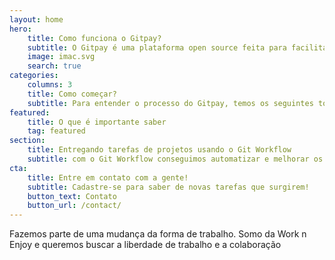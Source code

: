 ```yaml
---
layout: home
hero:
    title: Como funciona o Gitpay?
    subtitle: O Gitpay é uma plataforma open source feita para facilitar o desenvolvimento de projetos de forma eficiente, colaborativa e sob demanda 
    image: imac.svg
    search: true
categories:
    columns: 3
    title: Como começar?
    subtitle: Para entender o processo do Gitpay, temos os seguintes tópicos
featured:
    title: O que é importante saber
    tag: featured
section:
    title: Entregando tarefas de projetos usando o Git Workflow
    subtitle: com o Git Workflow conseguimos automatizar e melhorar os processos de trabalho remoto e distribuído
cta:
    title: Entre em contato com a gente!
    subtitle: Cadastre-se para saber de novas tarefas que surgirem!
    button_text: Contato  
    button_url: /contact/  
---
```


Fazemos parte de uma mudança da forma de trabalho. Somo da Work n Enjoy e queremos buscar a liberdade de trabalho e a colaboração
